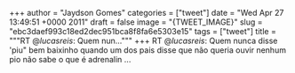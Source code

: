 
+++
author = "Jaydson Gomes"
categories = ["tweet"]
date = "Wed Apr 27 13:49:51 +0000 2011"
draft = false
image = "{TWEET_IMAGE}"
slug = "ebc3daef993c18ed2dec951bca8f8fa6e5303e15"
tags = ["tweet"]
title = """RT @_lucasreis_: Quem nun..."""
+++
RT @_lucasreis_: Quem nunca disse 'piu" bem baixinho quando um dos pais disse que não queria ouvir nenhum pio não sabe o que é adrenalin ...
